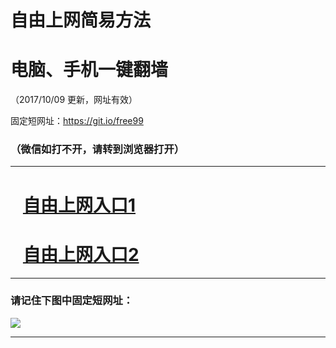 ﻿# 自由上网简易方法

# 电脑、手机一键翻墙

（2017/10/09 更新，网址有效）

固定短网址：https://git.io/free99

### （微信如打不开，请转到浏览器打开）


***





# &nbsp;&nbsp; <a href="http://ft2011920363.fwq-tz-1001.info/fwqtz01.html?t=100900119582 " target="_blank">自由上网入口1</a>
# &nbsp;&nbsp; <a href="http://ft258805970.fwq-tz-1002.info/fwqtz02.html?t=10090017214 " target="_blank">自由上网入口2</a>
***

### 请记住下图中固定短网址：

<img src="https://s3-us-west-2.amazonaws.com/fwq-1001/yjfq-20170905okok.png" /> 


***

